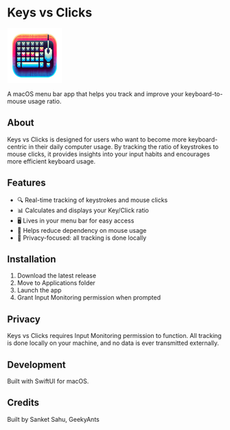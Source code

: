 # Keys vs Clicks

<img src="KeysVsClicks/Assets.xcassets/AppIcon.appiconset/512.png" width="128" height="128" alt="Keys vs Clicks Icon">

A macOS menu bar app that helps you track and improve your keyboard-to-mouse usage ratio.

## About

Keys vs Clicks is designed for users who want to become more keyboard-centric in their daily computer usage. By tracking the ratio of keystrokes to mouse clicks, it provides insights into your input habits and encourages more efficient keyboard usage.

## Features

- 🔍 Real-time tracking of keystrokes and mouse clicks
- 📊 Calculates and displays your Key/Click ratio
- 🖥️ Lives in your menu bar for easy access
- 🎯 Helps reduce dependency on mouse usage
- 🔐 Privacy-focused: all tracking is done locally

## Installation

1. Download the latest release
2. Move to Applications folder
3. Launch the app
4. Grant Input Monitoring permission when prompted

## Privacy

Keys vs Clicks requires Input Monitoring permission to function. All tracking is done locally on your machine, and no data is ever transmitted externally.

## Development

Built with SwiftUI for macOS.

## Credits

Built by Sanket Sahu, GeekyAnts
